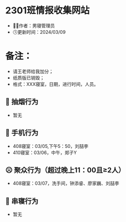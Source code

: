 # 2301班情报收集网站
- 👨‍💻作者：男寝管理员
- 🕓更新时间：2024/03/09
# 备注：
- 请王老师给我加分；
- 纸质版已销毁；
- 格式：XXX寝室，日期，进行时间，人员。

## 🚬 抽烟行为
- 暂无

## 📱 手机行为
- 408寝室：03/05,下午5：50，刘喆李
- 410寝室：03/06，中午，郑子Y

## ☹ 聚众行为（超过晚上11：00且≥2人）
- 408寝室：03/07，洗手间，钟添睿、廖家巍、刘喆李


## 🚪 串寝行为

- 暂无
